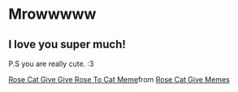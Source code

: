 <!DOCTYPE html>
<html>
	<head>
		<title> MROWWWWW</title>
	</head>
	<body>
		<h1> Mrowwwww</h1>
			<h2> I love you super much!</h2>
				<p> P.S you are really cute. :3 </p>
					<a href="url"><div class="tenor-gif-embed" data-postid="10302851684348095950" data-share-method="host" data-aspect-ratio="1" data-width="50%"><a href="https://tenor.com/view/rose-cat-give-give-rose-to-cat-gif-10302851684348095950">Rose Cat Give Give Rose To Cat Meme</a>from <a href="https://tenor.com/search/rose+cat+give-memes">Rose Cat Give Memes</a></div> <script type="text/javascript" async src="https://tenor.com/embed.js"></script></a>
	</body>
</html>
	
